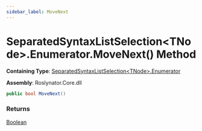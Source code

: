 ```yaml
---
sidebar_label: MoveNext
---
```


# SeparatedSyntaxListSelection&lt;TNode&gt;\.Enumerator\.MoveNext\(\) Method

**Containing Type**: [SeparatedSyntaxListSelection&lt;TNode&gt;.Enumerator](../index.md)

**Assembly**: Roslynator\.Core\.dll

```csharp
public bool MoveNext()
```

### Returns

[Boolean](https://docs.microsoft.com/en-us/dotnet/api/system.boolean)


